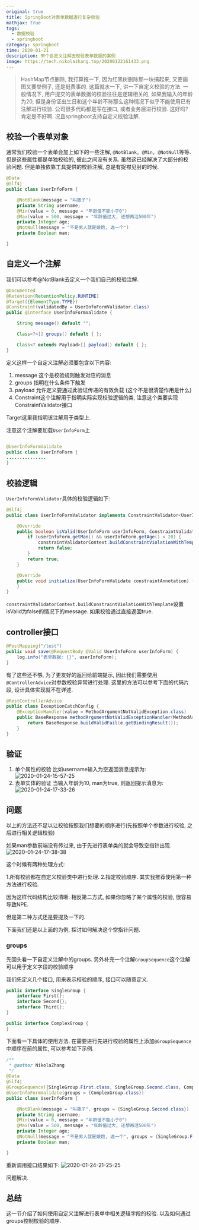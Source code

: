 ```yaml
---
original: true
title: SpringBoot对表单数据进行复杂校验
mathjax: true
tags:
  - 数据校验
  - springboot
category: springboot
time: 2020-01-21
description: 举个自定义注解去校验表单数据的案例
image: https://tech.nikolazhang.top/20200122161433.png
---
```


> HashMap节点删除, 我打算拖一下, 因为红黑树删除那一块搞起来, 又要画图又要举例子, 还是挺费事的. 这篇就水一下, 讲一下自定义校验的方法.
> 一般情况下, 用户提交的表单数据的校验往往是逻辑相关的, 如果我输入的年龄为20, 但是身份证出生日和这个年龄不符那么这种情况下似乎不能使用已有注解进行校验. 公司很多代码都是写在接口, 或者业务层进行校验. 这好吗? 肯定是不好啊. 况且springboot支持自定义校验注解.

## 校验一个表单对象

通常我们校验一个表单会加上如下的一些注解, `@NotBlank, @Min, @NotNull`等等. 但是这些属性都是单独校验的, 彼此之间没有关系. 虽然这已经解决了大部分的校验问题. 但是单独依靠工具提供的校验注解, 总是有捉襟见肘的时候.

```java
@Data
@Slf4j
public class UserInfoForm {

    @NotBlank(message = "叫撒子")
    private String username;
    @Min(value = 0, message = "年龄值不能小于0")
    @Max(value = 500, message = "年龄值过大, 还想再活500年")
    private Integer age;
    @NotNull(message = "不是男人就是娘炮, 选一个")
    private Boolean man;

}

```

## 自定义一个注解

我们可以参考@NotBlank去定义一个我们自己的校验注解.

```java
@Documented
@Retention(RetentionPolicy.RUNTIME)
@Target({ElementType.TYPE})
@Constraint(validatedBy = UserInfoFormValidator.class)
public @interface UserInfoFormValidate {

    String message() default "";

    Class<?>[] groups() default { };

    Class<? extends Payload>[] payload() default { };
}

```

定义这样一个自定义注解必须要包含以下内容:

1. message 这个是校验规则触发对应的消息
2. groups 指明在什么条件下触发
3. payload 允许定义要通过此验证传递的有效负载 (这个不是很清楚作用是什么)
4. Constraint这个注解用于指明实际实现校验逻辑的类, 注意这个类要实现ConstraintValidator接口

Target这里我指明该注解用于类型上.

注意这个注解要加载`UserInfoForm`上

```java

@UserInfoFormValidate
public class UserInfoForm {
...............
}
```

## 校验逻辑

`UserInfoFormValidator`具体的校验逻辑如下:

```java
@Slf4j
public class UserInfoFormValidator implements ConstraintValidator<UserInfoFormValidate, UserInfoForm> {

    @Override
    public boolean isValid(UserInfoForm userInfoForm, ConstraintValidatorContext constraintValidatorContext) {
        if (userInfoForm.getMan() && userInfoForm.getAge() < 20) {
            constraintValidatorContext.buildConstraintViolationWithTemplate("年龄小于20岁不是男人.").addConstraintViolation();
            return false;
        }
        return true;
    }

    @Override
    public void initialize(UserInfoFormValidate constraintAnnotation) {
    }
}

```

`constraintValidatorContext.buildConstraintViolationWithTemplate`设置isValid为false的情况下的message. 如果校验通过直接返回true.

## controller接口

```java
@PostMapping("/test")
public void save(@RequestBody @Valid UserInfoForm userInfoForm) {
    log.info("表单数据: {}", userInfoForm);
}
```

有了这些还不够, 为了更友好的返回给前端提示, 因此我们需要使用`@ControllerAdvice`对参数校验异常进行处理. 这里的方法可以参考下面的代码片段, 设计具体实现就不在详述.

```java
@RestControllerAdvice
public class ExceptionCatchConfig {
    @ExceptionHandler(value = MethodArgumentNotValidException.class)
    public BaseResponse methodArgumentNotValidExceptionHandler(MethodArgumentNotValidException e) {
        return BaseResponse.buildValidFail(e.getBindingResult());
    }
}
```

## 验证

1. 单个属性的校验
比如username输入为空返回消息提示为:
![2020-01-24-15-57-25](https://tech.nikolazhang.top/2020-01-24-15-57-25.png)
2. 表单实体的验证
当输入年龄为10, man为true, 则返回提示消息为:
![2020-01-24-17-33-26](https://tech.nikolazhang.top/2020-01-24-17-33-26.png)

## 问题

以上的方法还不足以让校验按照我们想要的顺序进行(先按照单个参数进行校验, 之后进行相关逻辑校验)

如果man参数前端没有传过来, 由于先进行表单类的就会导致空指针出现.
![2020-01-24-17-38-38](https://tech.nikolazhang.top/2020-01-24-17-38-38.png)

这个时候有两种处理方式:

1.所有校验都在自定义校验类中进行处理.
2.指定校验顺序. 其实我推荐使用第一种方法进行校验.

因为这样代码结构比较清晰. 相反第二方式, 如果你忽略了某个属性的校验, 很容易导致NPE.

但是第二种方式还是要提及一下的.

下面我们还是以上面的为例, 探讨如何解决这个空指针问题.

### groups

先回头看一下自定义注解中的groups. 另外补充一个注解`GroupSequence`这个注解可以用于定义字段的校验顺序

我们先定义几个接口, 用来表示校验的顺序, 接口可以随意定义.

```java
public interface SingleGroup {
    interface First{};
    interface Second{};
    interface Third{};
}

public interface ComplexGroup {
}
```

下面看一下具体的使用方法. 在需要进行先进行校验的属性上添加`@GroupSequence`中顺序在前的属性, 可以参考如下示例.

```java
/**
 * @author NikolaZhang
 */
@Data
@Slf4j
@GroupSequence({SingleGroup.First.class, SingleGroup.Second.class, ComplexGroup.class, UserInfoForm.class})
@UserInfoFormValidate(groups = {ComplexGroup.class})
public class UserInfoForm {

    @NotBlank(message = "叫撒子", groups = {SingleGroup.Second.class})
    private String username;
    @Min(value = 0, message = "年龄值不能小于0")
    @Max(value = 500, message = "年龄值过大, 还想再活500年")
    private Integer age;
    @NotNull(message = "不是男人就是娘炮, 选一个", groups = {SingleGroup.First.class})
    private Boolean man;

}
```

重新调用接口结果如下:
![2020-01-24-21-25-25](https://tech.nikolazhang.top/2020-01-24-21-25-25.png)

问题解决.

## 总结

这一节介绍了如何使用自定义注解进行表单中相关逻辑字段的校验. 以及如何通过groups控制校验的顺序.
